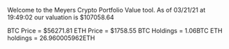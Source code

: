Welcome to the Meyers Crypto Portfolio Value tool. 
As of 03/21/21 at 19:49:02 our valuation is $107058.64 

BTC Price = $56271.81
 ETH Price = $1758.55
BTC Holdings = 1.06BTC
 ETH holdings = 26.960005962ETH 
